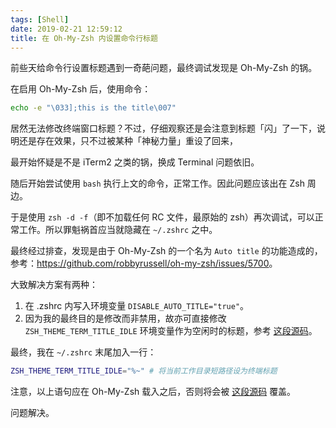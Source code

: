 ```yaml
---
tags: [Shell]
date: 2019-02-21 12:59:12
title: 在 Oh-My-Zsh 内设置命令行标题
---
```


前些天给命令行设置标题遇到一奇葩问题，最终调试发现是 Oh-My-Zsh 的锅。

<!--more-->

在启用 Oh-My-Zsh 后，使用命令：

```bash
echo -e "\033];this is the title\007"
```

居然无法修改终端窗口标题？不过，仔细观察还是会注意到标题「闪」了一下，说明还是存在效果，只不过被某种「神秘力量」重设了回来，

最开始怀疑是不是 iTerm2 之类的锅，换成 Terminal 问题依旧。

随后开始尝试使用 `bash` 执行上文的命令，正常工作。因此问题应该出在 Zsh 周边。

于是使用 `zsh -d -f`（即不加载任何 RC 文件，最原始的 zsh）再次调试，可以正常工作。所以罪魁祸首应当就隐藏在 `~/.zshrc` 之中。

最终经过排查，发现是由于 Oh-My-Zsh 的一个名为 `Auto title` 的功能造成的，参考：<https://github.com/robbyrussell/oh-my-zsh/issues/5700>。

大致解决方案有两种：

1. 在 .zshrc 内写入环境变量 `DISABLE_AUTO_TITLE="true"`。
2. 因为我的最终目的是修改而非禁用，故亦可直接修改 `ZSH_THEME_TERM_TITLE_IDLE` 环境变量作为空闲时的标题，参考 [这段源码](https://github.com/robbyrussell/oh-my-zsh/blob/19b925e741fa46d2222210469a4dffc34a634ebd/lib/termsupport.zsh#L59)。

最终，我在 `~/.zshrc` 末尾加入一行：

```bash
ZSH_THEME_TERM_TITLE_IDLE="%~" # 将当前工作目录短路径设为终端标题
```

注意，以上语句应在 Oh-My-Zsh 载入之后，否则将会被 [这段源码](https://github.com/robbyrussell/oh-my-zsh/blob/19b925e741fa46d2222210469a4dffc34a634ebd/lib/termsupport.zsh#L45) 覆盖。

问题解决。
